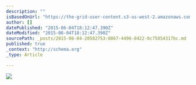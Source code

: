 ```yaml
---
description: ""
isBasedOnUrl: "https://the-grid-user-content.s3-us-west-2.amazonaws.com/c97f0a5e-1f3f-483d-83f1-6dec72132b4d.jpg"
author: []
datePublished: "2015-06-04T18:12:47.390Z"
dateModified: "2015-06-04T18:12:47.390Z"
sourcePath: _posts/2015-06-04-20582753-8867-4496-8422-0c75854317bc.md
published: true
_context: "http://schema.org"
_type: Article

---
```

![](https://the-grid-user-content.s3-us-west-2.amazonaws.com/c97f0a5e-1f3f-483d-83f1-6dec72132b4d.jpg)